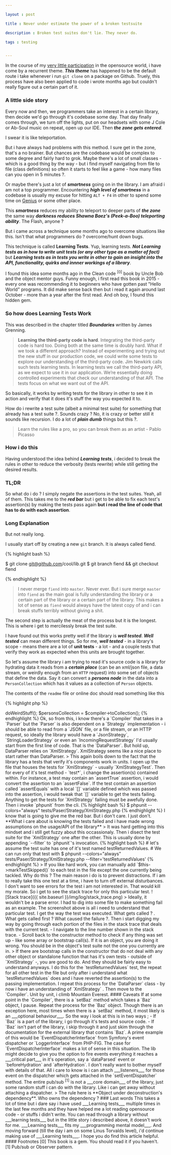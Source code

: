 ```yaml
---

layout : post

title : Never under estimate the power of a broken testsuite

description : Broken test suites don't lie. They never do.

tags : testing


---
```


In the course of my [very little participation](https://github.com/adelowo) in the opensource world, i have come by a recurrent theme. ___This theme___ has happened to be the default route i take whenever i run `git clone` on a package on Github. Truely, this process have also been applied to code i wrote months ago but couldn't really figure out a certain part of it.

### A little side story

Every now and then, we programmers take an interest in a certain library, then decide we'd go through it's codebase some day. That day finally comes through, we turn off the lights, put on our headsets with some J Cole or Ab-Soul music on repeat, open up our IDE. Then ___the zone gets entered___.

I swear it is like teleportation.

But i have always had problems with this method. I sure get in the zone, that's a no brainer. But chances are the codebase would be complex to some degree and fairly hard to grok. Maybe there's a lot of small classes - which is a good thing by the way - but i find myself navigating from file to file (class definitions) so often it starts to feel like a game - how many files can you open in 5 minutes ?. 

Or maybe there's just a lot of ___smartness___ going on in the library. I am afraid i am not a top programmer. Encountering ___high level of smartness___ in a codebase is usually my excuse for hitting `ALT + F4` in other to spend some time on [Genius](www.genius.com) or some other place.

This ___smartness___ reduces my ability to teleport to deeper parts of ___the zone___ the same way ___darkness reduces Shawna Baez's (Peek-a-Boo) teleporting ability___. The Flash, anyone ?

But i came across a technique some months ago to overcome situations like this. Isn't that what programmers do ? overcome/hunt down bugs.

This technique is called __Learning Tests__. Yup, learning tests. ___Not Learning tests as in how to write unit tests (or any other type as a matter of fact)___ but ___Learning tests as in tests you write in other to gain an insight into the API, functionality, quirks and innner workings of a library___.

I found this idea some months ago in the Clean code <sup>[0]</sup> book by Uncle Bob and the object mentor guys. Funny enough, i first read this book in 2015 - every one was recommending it to beginners who have gotten past "Hello World" programs. It did make sense back then but i read it again around last October - more than a year after the first read. And oh boy, I found this hidden gem.

### So how does Learning Tests Work

This was described in the chapter titled ___Boundaries___ written by James Grenning.

> __Learning the third-party code is hard__. Integrating the third-party code is hard too.
  Doing both at the same time is doubly hard. What if we took a different approach? Instead
  of experimenting and trying out the new stuff in our production code, we could write some
  tests to explore our understanding of the third-party code. Jim Newkirk calls such tests
  learning tests. In learning tests we call the third-party API, as we expect to use it in our application. We’re essentially doing controlled experiments that check our understanding of that API. The tests focus on what we want out of the API.

So basically, it works by writing tests for the library in other to see it in action and verify that it does it's stuff the way you expected it to.

How do i rewrite a test suite (albeit a minimal test suite)  for something that already has a test suite ?. Sounds crazy ? No, it is crazy or better still it sounds like recursion. I do a lot of ___plain dumb___ things but this ?.

> Learn the rules like a pro, so you can break them as an artist - Pablo Picasso

### How i do this

Having understood the idea behind ___Learning tests___, i decided to break the rules in other to reduce the verbosity (tests rewrite) while still getting the desired results.

### TL;DR

So what do i do ? I simply negate the assertions in the test suites. Yeah, all of them. This takes me to the ___red bar___ but i get to be able to fix each test's assertion(s) by making the tests pass again **but i read the line of code that has to do with each assertion**.

### Long Explanation
But not really long.

I usually start off by creating a new `git` branch. It is always called fiend.

{% highlight bash %}

$ git clone git@github.com/cool/lib.git
$ git branch fiend && git checkout fiend

{% endhighlight %}

> I never merge `fiend` into `master`. Never ever. But i sure merge `master` into `fiend` as the main goal is fully understanding the library or a certain part of the library or a certain part of the library. This makes a lot of sense as `fiend` would always have the latest copy of and i can break stuffs terribly without giving a shit.

The second step is actually the meat of the process but it is the longest. This is where i get to mercilessly break the test suite.

I have found out this works pretty well if the library is ___well tested___. ___Well tested___ can mean different things. So for me, ___well tested___ - in a library's scope - means there are a lot of **unit tests** - a lot - and a couple tests that verify they work as expected when this units are brought together.

So let's assume the library i am trying to read it's source code is a library for hydrating data it reads from a ___certain place___ (can be an xml/json file, a data stream, or weirdly enough from an `HTTP` request) into some set of objects that define the data. Say it can convert a ___persons node___ in the data into a `PersonCollection` which has it values as a collection of `Person` objects.

The contents of the `readme` file or online doc should read something like this 

{% highlight php  %}

<?php

$parser = new DataParser(new XmlStrategy('file.xml'));

$compiler = new Weird\Lib\Compiler($parser);

$compiler->doWeirdStuff();

$personsCollection = $compiler->toCollection();

{% endhighlight %}

Ok, so from this, i know there's a `Compiler` that takes in a `Parser` but the `Parser` is also dependent on a `Strategy` implementation - i should be able to read from a `JSON` file, or a file stream, or an HTTP request, so ideally the library would have a `JsonStrategy`, `StringLoaderStrategy` or even an `IncomingRequestStrategy`

I'd usually start from the first line of code. That is the `DataParser`. But hold up, DataParser relies on `XmlStrategy`. XmlStrategy seems like a nice place to start rather than DataParser.

> This again boils down to the fact that the library has a tests that verify it's components work in units.

I open up the file that houses the tests for `XmlStrategy` - usually `XmlStrategyTest`. Then for every of it's test method - `test*`, i change the assertion(s) contained within. For instance, a test may contain an `assertTrue` assertion, i would convert the assertion to an `assertFalse`.

If the test contain an assertion called `assertEquals` with a local `[]` variable defined which was passed into the assertion, i would tweak that `[]` variable to get the tests failing.

Anything to get the tests for `XmlStrategy` failing must be awefully done.

Then i invoke `phpunit` from the cli.

{% highlight bash  %}

$ phpunit --colors="always" tests/Paser/Strategy/XmlStrategy.php

{% endhighlight %}

I know that is going to give me the red bar. But i don't care. I just don't. **What i care about is knowing the tests failed and i have made wrong assumptions on the usage/API of the library**

> It was hard getting into this mindset and i still get fuzzy about this occassionaly.

Then i disect the test suite for the `XmlStrategy` one after the other. This is usually done by appending `--filter` to `phpunit`'s invocation.

{% highlight bash  %}

# let's assume the test suite has one of it's test named testReturnedValues.
# We can run only that test with
$ phpunit --colors="always" tests/Paser/Strategy/XmlStrategy.php --filter='testReturnedValues'

{% endhighlight %}

> If you like hard work, you can manually add `$this->markTestSkipped()` to each test in the file except the one currently being tackled.

Why do this ? The main reason i do is to prevent distractions. If i am to really take this one test at a time, i have to turn off external disturbances. I don't want to see errors for the test i am not interested in. That would kill my morale. So i get to see the stack trace for only this particular test.

![Stack trace]({{ site.baseurl }}/img/log/stack_trace.png)

> Ideally, it wouldn't be a parse error. I had to dig into some file to make something fail as an example.

The screenshot above is all i need to understand that particular test. I get the way the test was executed. What gets called ? . What gets called first ? What caused the failure ?. Then i start digging my way by going through each portion of the files in the stack trace that deals with the current test. 

- I navigate to the line number shown in the stack trace.

- Scroll back to the constructor method to check if any thing was set up - like some array or bootstrap call(s). If it is an object, you are doing it wrong. You should be in the object's test suite not the one you currently are in.

> If there are bootstrap calls in the constructor that do not deal with any other object or standalone function that has it's own tests - outside of `XmlStrategy` -, you are good to do. And they should be fairly easy to understand anyways.

I do this for the `testReturnedValues` test, the repeat for all other test in the file but only after i understand what `testReturnedValues` does and i have reverted the assertion(s) to the passing implementation.

I repeat this process for the `DataParser` class - by now i have an understanding of `XmlStrategy` . Then move to the `Compiler`. Unit by unit, i climb Mountain Everest.

#### Caveats

If at some point in the `Compiler`, there is a `setBaz` method which takes a `Baz` object, I pause. Repeat the process for the `Baz` object.

Though there is an exception here, most times when there is a `setBaz` method, it most likely is an ___optional behaviour___. So the way i look at this is in two ways ;

- If `Baz` is a part of the library, i go through it's tests and source code.

- If `Baz` isn't part of the library, i skip through it and just skim through the documentation for the external library that contains `Baz`. A prime example of this would be `EventDispatcherInterface` from Symfony's event dispatcher or `LoggerInterface` from PHP-FIG.

The case for `EventDispatcherInterface` makes a lot of sense in this situation. The lib might decide to give you the option to fire events everything it reaches a  ___critical part___ in it's operation, say a `dataParsed` event or `beforeHydration` and `afterHydration`. I don't really want to bother myself with details of that. All i care to know is i can attach ___listeners___ for those event on the dispatcher which gets attached in the `setEventDispatcher` method. The entire pub/sub <sup>[1]</sup> is not a ___core domain___ of the library, just some random stuff i can do with the library. Like i can get away without attaching a dispatcher.

> The rule here is **Object under deconstruction's dependency**. Who owns the dependency ?


### Last words

This takes a lot of time but i dare say i have used ___Learning tests___ multiple times in the last few months and they have helped me a lot reading opensource code - or stuffs i didn't write.

You can read through a library without ___learning tests___ but in the little story i described above, it doesn't work for me. ___Learning tests___ fits my ___programming mental model___. 

And moving forward (till the day i am on some Linus Torvalds level), i'd continue making use of ___Learning tests___.

I hope you do find this article helpful.


#### Footnotes
[0] This book is a gem. You should read it if you haven't.
<br>
[1] Pub/sub or Observer pattern.
